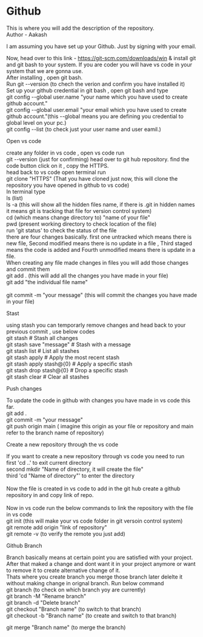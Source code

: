 # Github
This is where you will add the description of the repository.
<br>
Author - Aakash

I am assuming you have set up your Github. Just by signing with your email.

Now, head over to this link - https://git-scm.com/downloads/win & install git and git bash to your system. If you are coder you will have vs code in your system that we are gonna use. 
<br>
After installing , open git bash.
<br>
Run git --version (to chech the verion and confirm you have installed it)
<br>
Set up your github credential in git bash , open git bash and type 
<br>
git config --global user.name "your name which you have used to create github account."
<br>
git config --global user.email "your email which you have used to create github account."(this --global means you are defining you credential to global level on your pc.)
<br>
git config --list (to check just your user name and user eamil.) 
<br>

Open vs code 

create any folder in vs code , open vs code run 
<br>
git --version (just for confirming)
head over to git hub repository. find the code button click on it , copy the HTTPS. 
<br>
head back to vs code open terminal run 
<br>
git clone "HTTPS" (That you have cloned just now, this will clone the repository you have opened in github to vs code)
<br>
In terminal type 
<br>
ls (list)
<br>
ls -a (this will show all the hidden files name, if there is .git in hidden names it means git is tracking that file for version control system)
<br>
cd (which means change directory to) "name of your file"
<br> 
pwd (present working directory to check location of the file)
<br>
run 'git status' to check the status of the file
<br>
there are four changes basically. first one untracked which means there is new file, Second modified means there is no update in a file , Third staged means the code is added and Fourth unmodified means there is update in a file.
<br>
When creating any file made changes in files you will add those changes and commit them
<br>
git add . (this will add all the changes you have made in your file)
<br>
git add "the individual file name"  
<br>
git commit -m "your message" (this will commit the changes you have made in your file)
<br>

Stast 

using stash you can temporarly remove changes and head back to your previous commit , use below codes
<br>
git stash                  # Stash all changes
<br>
git stash save "message"    # Stash with a message
<br>
git stash list              # List all stashes
<br>
git stash apply             # Apply the most recent stash
<br>
git stash apply stash@{0}   # Apply a specific stash
<br>
git stash drop stash@{0}    # Drop a specific stash
<br>
git stash clear             # Clear all stashes

Push changes

To update the code in github with changes you have made in vs code this far.
<br>
git add .
<br>
git commit -m "your message"
<br>
git push origin main ( imagine this origin as your file or repository and main refer to the branch name of repository)
<br>

Create a new repository through the vs code

If you want to create a new repository through vs code you need to run 
<br>
first 'cd ..' to exit current directory 
<br>
second mkdir "Name of directory, it will create the file"
<br>
third 'cd "Name of directory"' to enter the directory   
<br>
Now the file is created in vs code to add in the git hub create a github repository in and copy link of repo.   
<br>
Now in vs code run the below commands to link the repository with the file in vs code
<br>
git init  (this will make your vs code folder in git versoin control system)
<br>
git remote add origin "link of repository"
<br>
git remote -v (to verify the remote you just add)

Github Branch 

Branch basically means at certain point you are satisfied with your project. After that maked a change and dont want it in your project anymore or want to remove it to create alternative change of it.
<br>
Thats where you create branch you merge those branch later delelte it without making change in orignal branch. Run below command
<br>
git branch (to check on which branch yoy are currently)
<br>
git branch -M "Rename branch"
<br>
git branch -d "Delete branch"
<br>
git checkout "Branch name" (to switch to that branch)
<br>
git checkout -b "Branch name" (to create and switch to that branch)
<br>

git merge "Branch name" (to merge the branch)
<br>